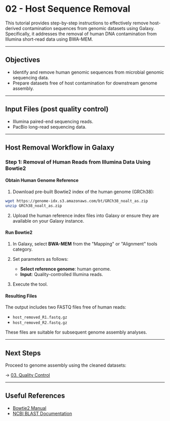 # 02 - Host Sequence Removal

This tutorial provides step-by-step instructions to effectively remove host-derived contamination sequences from genomic datasets using Galaxy. Specifically, it addresses the removal of human DNA contamination from Illumina short-read data using BWA-MEM.

---

## Objectives

- Identify and remove human genomic sequences from microbial genomic sequencing data.
- Prepare datasets free of host contamination for downstream genome assembly.

---

## Input Files (post quality control)

- Illumina paired-end sequencing reads.
- PacBio long-read sequencing data.

---

## Host Removal Workflow in Galaxy

### Step 1: Removal of Human Reads from Illumina Data Using Bowtie2

#### Obtain Human Genome Reference

1. Download pre-built Bowtie2 index of the human genome (GRCh38):

```bash
wget https://genome-idx.s3.amazonaws.com/bt/GRCh38_noalt_as.zip
unzip GRCh38_noalt_as.zip
```

2. Upload the human reference index files into Galaxy or ensure they are available on your Galaxy instance.

#### Run Bowtie2

1. In Galaxy, select **BWA-MEM** from the "Mapping" or "Alignment" tools category.
2. Set parameters as follows:
   - **Select reference genome**: human genome.
   - **Input**: Quality-controlled Illumina reads.

3. Execute the tool.

#### Resulting Files

The output includes two FASTQ files free of human reads:
- `host_removed_R1.fastq.gz`
- `host_removed_R2.fastq.gz`

These files are suitable for subsequent genome assembly analyses.

---

## Next Steps

Proceed to genome assembly using the cleaned datasets:

→ [03. Quality Control](03_Quality_Control.md)

---

## Useful References

- [Bowtie2 Manual](http://bowtie-bio.sourceforge.net/bowtie2/manual.shtml)
- [NCBI BLAST Documentation](https://blast.ncbi.nlm.nih.gov/Blast.cgi)
